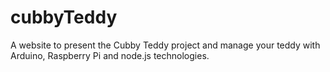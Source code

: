 cubbyTeddy
==========

A website to present the Cubby Teddy project and manage your teddy with Arduino, Raspberry Pi and node.js technologies.